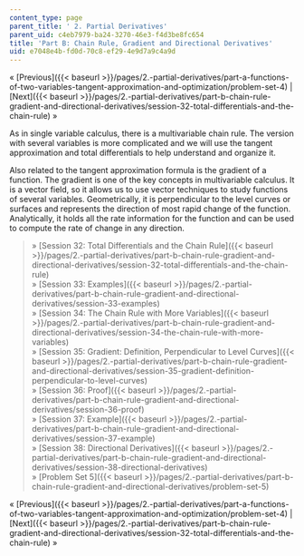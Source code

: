 ```yaml
---
content_type: page
parent_title: ' 2. Partial Derivatives'
parent_uid: c4eb7979-ba24-3270-46e3-f4d3be8fc654
title: 'Part B: Chain Rule, Gradient and Directional Derivatives'
uid: e7048e4b-fd0d-70c8-ef29-4e9d7a9c4a9d
---
```


« [Previous]({{< baseurl >}}/pages/2.-partial-derivatives/part-a-functions-of-two-variables-tangent-approximation-and-optimization/problem-set-4) | [Next]({{< baseurl >}}/pages/2.-partial-derivatives/part-b-chain-rule-gradient-and-directional-derivatives/session-32-total-differentials-and-the-chain-rule) »

As in single variable calculus, there is a multivariable chain rule. The version with several variables is more complicated and we will use the tangent approximation and total differentials to help understand and organize it.

Also related to the tangent approximation formula is the gradient of a function. The gradient is one of the key concepts in multivariable calculus. It is a vector field, so it allows us to use vector techniques to study functions of several variables. Geometrically, it is perpendicular to the level curves or surfaces and represents the direction of most rapid change of the function. Analytically, it holds all the rate information for the function and can be used to compute the rate of change in any direction.

> » [Session 32: Total Differentials and the Chain Rule]({{< baseurl >}}/pages/2.-partial-derivatives/part-b-chain-rule-gradient-and-directional-derivatives/session-32-total-differentials-and-the-chain-rule)  
> » [Session 33: Examples]({{< baseurl >}}/pages/2.-partial-derivatives/part-b-chain-rule-gradient-and-directional-derivatives/session-33-examples)  
> » [Session 34: The Chain Rule with More Variables]({{< baseurl >}}/pages/2.-partial-derivatives/part-b-chain-rule-gradient-and-directional-derivatives/session-34-the-chain-rule-with-more-variables)  
> » [Session 35: Gradient: Definition, Perpendicular to Level Curves]({{< baseurl >}}/pages/2.-partial-derivatives/part-b-chain-rule-gradient-and-directional-derivatives/session-35-gradient-definition-perpendicular-to-level-curves)  
> » [Session 36: Proof]({{< baseurl >}}/pages/2.-partial-derivatives/part-b-chain-rule-gradient-and-directional-derivatives/session-36-proof)  
> » [Session 37: Example]({{< baseurl >}}/pages/2.-partial-derivatives/part-b-chain-rule-gradient-and-directional-derivatives/session-37-example)  
> » [Session 38: Directional Derivatives]({{< baseurl >}}/pages/2.-partial-derivatives/part-b-chain-rule-gradient-and-directional-derivatives/session-38-directional-derivatives)  
> » [Problem Set 5]({{< baseurl >}}/pages/2.-partial-derivatives/part-b-chain-rule-gradient-and-directional-derivatives/problem-set-5)

« [Previous]({{< baseurl >}}/pages/2.-partial-derivatives/part-a-functions-of-two-variables-tangent-approximation-and-optimization/problem-set-4) | [Next]({{< baseurl >}}/pages/2.-partial-derivatives/part-b-chain-rule-gradient-and-directional-derivatives/session-32-total-differentials-and-the-chain-rule) »